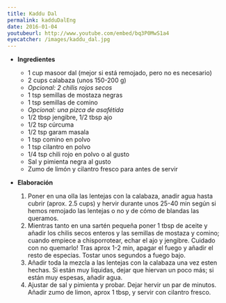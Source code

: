 ```yaml
---
title: Kaddu Dal
permalink: kadduDalEng
date: 2016-01-04
youtubeurl: http://www.youtube.com/embed/bq3P0MwS1a4
eyecatcher: /images/kaddu_dal.jpg
---
```


* **Ingredientes**
  * 1 cup masoor dal (mejor si está remojado, pero no es necesario)
  * 2 cups calabaza (unos 150-200 g)
  * _Opcional: 2 chilis rojos secos_
  * 1 tsp semillas de mostaza negras
  * 1 tsp semillas de comino
  * _Opcional: una pizca de asafétida_
  * 1/2 tbsp jengibre, 1/2 tbsp ajo
  * 1/2 tsp cúrcuma
  * 1/2 tsp garam masala
  * 1 tsp comino en polvo
  * 1 tsp cilantro en polvo 
  * 1/4 tsp chili rojo en polvo o al gusto
  * Sal y pimienta negra al gusto
  * Zumo de limón y cilantro fresco para antes de servir 


* **Elaboración**
  1. Poner en una olla las lentejas con la calabaza, anadir agua hasta cubrir (aprox. 2.5 cups) y hervir durante unos 25-40 min según si hemos remojado las lentejas o no y de cómo de blandas las queramos.
  2. Mientras tanto en una sartén pequeña poner 1 tbsp de aceite y añadir los chilis secos enteros y las semillas de mostaza y comino; cuando empiece a chisporrotear, echar el ajo y jengibre. Cuidado con no quemarlo! Tras aprox 1-2 min, apagar el fuego y añadir el resto de especias. Tostar unos segundos a fuego bajo. 
  3. Añadir toda la mezcla a las lentejas con la calabaza una vez esten hechas. Si están muy liquidas, dejar que hiervan un poco más; si están muy espesas, añadir agua.
  4. Ajustar de sal y pimienta y probar. Dejar hervir un par de minutos. Añadir zumo de limon, aprox 1 tbsp, y servir con cilantro fresco.